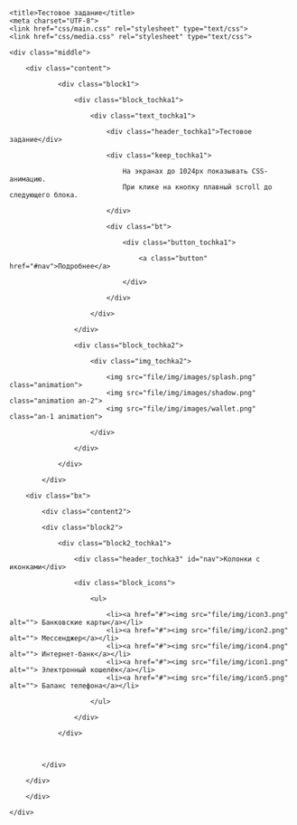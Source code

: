 <!DOCTYPE html>
<html>

<head>

    <title>Тестовое задание</title>
    <meta charset="UTF-8">
    <link href="css/main.css" rel="stylesheet" type="text/css">
    <link href="css/media.css" rel="stylesheet" type="text/css">

</head>

<body>

<div class="wrapper">

    <div class="middle">

        <div class="content">

                <div class="block1">

                    <div class="block_tochka1">

                        <div class="text_tochka1">

                            <div class="header_tochka1">Тестовое задание</div>

                            <div class="keep_tochka1">

                                На экранах до 1024px показывать CSS-анимацию.
                                При клике на кнопку плавный scroll до следующего блока.

                            </div>

                            <div class="bt">

                                <div class="button_tochka1">

                                    <a class="button" href="#nav">Подробнее</a>

                                </div>

                            </div>

                        </div>

                    </div>

                    <div class="block_tochka2">

                        <div class="img_tochka2">

                            <img src="file/img/images/splash.png" class="animation">
                            <img src="file/img/images/shadow.png" class="animation an-2">
                            <img src="file/img/images/wallet.png" class="an-1 animation">

                        </div>

                    </div>

                </div>

            </div>

        <div class="bx">

            <div class="content2">

            <div class="block2">

                <div class="block2_tochka1">

                    <div class="header_tochka3" id="nav">Колонки с иконками</div>

                    <div class="block_icons">

                        <ul>

                            <li><a href="#"><img src="file/img/icon3.png" alt=""> Банковские карты</a></li>
                            <li><a href="#"><img src="file/img/icon2.png" alt=""> Мессенджер</a></li>
                            <li><a href="#"><img src="file/img/icon4.png" alt=""> Интернет-банк</a></li>
                            <li><a href="#"><img src="file/img/icon1.png" alt=""> Электронный кошелёк</a></li>
                            <li><a href="#"><img src="file/img/icon5.png" alt=""> Баланс телефона</a></li>

                        </ul>

                    </div>

                </div>



            </div>

        </div>

        </div>

    </div>

</div>

<script>
    var linkNav = document.querySelectorAll('[href^="#nav"]'),
        V = 1.5;  // скорость, может иметь дробное значение через точку
    for (var i = 0; i < linkNav.length; i++) {
        linkNav[i].addEventListener('click', function(e) {
            e.preventDefault();
            var w = window.pageYOffset,  // прокрутка
                hash = this.href.replace(/[^#]*(.*)/, '$1');  // id элемента, к которому нужно перейти
            t = document.querySelector(hash).getBoundingClientRect().top,  // отступ от окна браузера до id
                start = null;
            requestAnimationFrame(step);  // подробнее про функцию анимации [developer.mozilla.org]
            function step(time) {
                if (start === null) start = time;
                var progress = time - start,
                    r = (t < 0 ? Math.max(w - progress/V, w + t) : Math.min(w + progress/V, w + t));
                window.scrollTo(0,r);
                if (r != w + t) {
                    requestAnimationFrame(step)
                } else {
                    location.hash = hash  // URL с хэшем
                }
            }
        }, false);
    }
</script>

</body>

</html>
